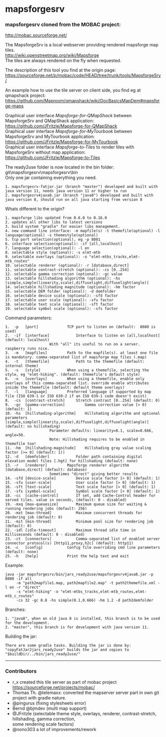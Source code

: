 # mapsforgesrv

### mapsforgesrv cloned from the MOBAC project:
http://mobac.sourceforge.net/

The MapsforgeSrv is a local webserver providing rendered mapsforge map tiles.  
http://wiki.openstreetmap.org/wiki/Mapsforge<br/>
The tiles are always rendered on the fly when requested.

The description of this tool you find at the origin page:<br/>
https://sourceforge.net/p/mobac/code/HEAD/tree/trunk/tools/MapsforgeSrv/

An example how to use the tile server on client side, you find eg at qmapshack project:<br/>
https://github.com/Maproom/qmapshack/wiki/DocBasicsMapDem#mapsforge-maps  

Graphical user interface *Mapsforge-for-QMapShack* between MapsforgeSrv and QMapShack application:  
https://github.com/JFritzle/Mapsforge-for-QMapShack  
Graphical user interface *Mapsforge-for-MyTourbook* between MapsforgeSrv and MyTourbook application:  
https://github.com/JFritzle/Mapsforge-for-MyTourbook  
Graphical user interface *Mapsforge-to-Tiles* to render tiles with MapsforgeSrv without map application:  
https://github.com/JFritzle/Mapsforge-to-Tiles   

The ready2use folder is now located in the bin folder:  
git\mapsforgesrv\mapsforgesrv\bin  
Only one jar containing everything you need.

	1. mapsforgesrv-fatjar.jar (branch "master") developed and built with java version 11, needs java version 11 or higher to run
	2. mapsforgesrv4java8.jar (branch "java8") developed and built with java version 8, should run on all java starting from version 8

Whats different to the origin?

	1. mapsforge libs updated from 0.6.0 to 0.16.0
	2. updates all other libs to latest versions
	3. build system "gradle" for easier libs management.
	4. new command line interface: -m mapfile(s) -t themefile(optional) -l language(optional) -s themestyle(optional)
	5. tcp port selection(optional), eg -p 8081
	6. interface selection(optional): -if [all,localhost]
	7. language selection(optional): -l en
	8. selectable style (optional): -s elmt-mtb
	9. selectable overlays (optional): -o "elmt-mtbs_tracks,elmt-mtb_routes"
	10. selectable renderer (optional): -r [database,direct]
	11. selectable contrast-stretch (optional): -cs [0..254]
	12. selectable gamma correction (optional): -gc value
	13. selectable hillshading algorithm (optional): -hs [simple,simple(linearity,scale),diffuselight,diffuselight(angle)]
	14. selectable hillshading magnitude (optional): -hm factor
	15. selectable DEM folder (optional): -d demfolder
	16. selectable device scale (optional): -sfd factor
	17. selectable user scale (optional): -sfu factor
	18. selectable text scale (optional): -sft factor
	19. selectable symbol scale (optional): -sfs factor


Command parameters:

	1.  -p   [port]				TCP port to listen on (default:  8080 is used)
	2.  -if  [interface]			Interface to listen on [all,localhost] (default: localhost)
						With "all" its useful to run on a server. raspberry runs nice.
	3.  -m   [mapfiles]			Path to the mapfile(s). at least one file is mandatory. comma-separated list of mapsforge map files (.map)
	4.  -t   [themefile]			Path to the themefile (default: internal theme)
	5.  -s   [style]			When using a themefile, selecting the style, eg "elmt-hiking". (default: themefile's default style)
	6.  -o   [overlays]			When using a themefile, enable only overlays of this comma-separated list. override enable attributes inside the themefile (default: default theme overlays)
	7.  -l   [language]			Preferred language if supported by map file (ISO 639-1 or ISO 639-2 if an ISO 639-1 code doesn't exist)
	8.  -cs  [contrast-stretch]		Stretch contrast [0..254] (default: 0)
	9.  -gc  [gamma-correction] 		Gamma correction value [> 0] (default: 1)
	10. -hs  [hillshading-algorithm]	Hillshading algorithm and optional parameters [simple,simple(linearity,scale),diffuselight,diffuselight(angle)] (default: no hillshading)
						Parameter defaults: linearity=0.1, scale=0.666, angle=50.
						Note: Hillshading requires to be enabled in themefile too!
	11. -hm  [hillshading-magnitude]	Hillshading gray value scaling factor [>= 0] (default: 1))
	12. -d   [demfolder]			Folder path containing digital elevation model files [.hgt] for hillshading (default: none)
	13. -r   [renderer]			Mapsforge renderer algorithm [database,direct] (default: database)
						Sometimes "direct" giving better results	
	14. -sfd [device-scale]			Device scale factor [> 0] (default: 1)
	15. -sfu [user-scale]			User scale factor [> 0] (default: 1)
	16. -sft [text-scale]			Text scale factor [> 0] (default: 1)
	17. -sfs [symbol-scale]			Symbol scale factor [> 0] (default: 1)
	18. -cc  [cache-control]		If set, add Cache-Control header for served tiles. value in seconds, (default: 0 - disabled)
	19. -mxq [max-queuesize]		Maximum queue size for waiting & running rendering jobs (default: 256)
	20. -mxt [max-thread]			Maximum concurrent threads for rendering job (default: 8)
	21. -mit [min-thread]			Minimum pool size for rendering job (default: 0)
	22. -idl [idle-timeout]			Maximum thread idle time in milliseconds (default: 0 - disabled)
	23. -ct  [connectors]			Comma-separated list of enabled server connector protocol(s) [http11,proxy,h2c] (default: http11)
	24. -c   [config]			Config file overriding cmd line parameters (default: none)
	25. -h   [help]				Print the help text and exit 


Example:
```console
java -jar mapsforgesrv/bin/jars_ready2use/mapsforgesrv4java8.jar -p 8080 -if all
     -m "path2mapfile1.map, path2mapfile2.map" -t path2themefile.xml -l en -r "direct" 
     -s "elmt-hiking" -o "elmt-mtbs_tracks,elmt-mtb_routes,elmt-mtb_c_routes"
     -cs 32 -gc 0.8 -hs simple(0.1,0.666) -hm 1.2 -d path2demfolder
```

Branches:

	1. "java8", when an old java 8 is installed, this branch is to be used for the development.
	2. "master", this branch is for development with java version 11.

Building the jar:

	There are some gradle tasks. Building the jar is done by:
	"copyFatJar2jars_ready2use" builds the jar and copies to "$buildDir/../bin/jars_ready2use/"

-------------
### Contributors
- r_x created this tile server as part of mobac project https://sourceforge.net/projects/mobac/
- Thomas Th. @telemaxx: converted the mapserver server part in own git project with gradle nature.
- @pingurus (fixing stylesheets error)
- Bernd @bjmdev (multi map support)
- @JFritzle (selectable theme style, overlays, renderer, contrast-stretch, hillshading, gamma correction,    
  some rendering scale factors)
- @nono303 a lot of improvements/rework